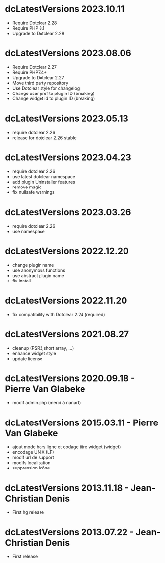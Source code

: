 dcLatestVersions 2023.10.11
===========================================================
* Require Dotclear 2.28
* Require PHP 8.1
* Upgrade to Dotclear 2.28

dcLatestVersions 2023.08.06
===========================================================
* Require Dotclear 2.27
* Require PHP7.4+
* Upgrade to Dotclear 2.27
* Move third party repository
* Use Dotclear style for changelog
* Change user pref to plugin ID (breaking)
* Change widget id to plugin ID (breaking)

dcLatestVersions 2023.05.13
===========================================================
* require dotclear 2.26
* release for dotclear 2.26 stable

dcLatestVersions 2023.04.23
===========================================================
* require dotclear 2.26
* use latest dotclear namespace
* add plugin Uninstaller features
* remove magic
* fix nullsafe warnings

dcLatestVersions 2023.03.26
===========================================================
* require dotclear 2.26
* use namespace

dcLatestVersions 2022.12.20
===========================================================
* change plugin name
* use anonymous functions
* use abstract plugin name
* fix install

dcLatestVersions 2022.11.20
===========================================================
* fix compatibility with Dotclear 2.24 (required)

dcLatestVersions 2021.08.27
===========================================================
* cleanup (PSR2,short array, ...)
* enhance widget style
* update license

dcLatestVersions 2020.09.18 - Pierre Van Glabeke
===========================================================
* modif admin.php (merci à nanart)

dcLatestVersions 2015.03.11 - Pierre Van Glabeke
===========================================================
* ajout mode hors ligne et codage titre widget (widget)
* encodage UNIX (LF)
* modif url de support
* modifs localisation
* suppression icône

dcLatestVersions 2013.11.18 - Jean-Christian Denis
===========================================================
* First hg release

dcLatestVersions 2013.07.22 - Jean-Christian Denis
===========================================================
* First release
